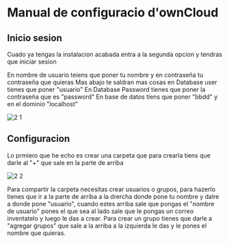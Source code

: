 # Manual de configuracio d'ownCloud
## Inicio sesion

Cuado ya tengas la instalacion acabada entra a la segunda opcion y tendras que iniciar sesion

En nombre de usuario teiens que poner tu nombre y en contraseña tu contraseña que quieras 
Mas abajo te saldran mas cosas en Database user tienes que poner "usuario"
En Database Password tienes que poner la contraseña que es "password"
En base de datos tiens que poner "bbdd" y en el dominio "localhost"

![2 1](https://github.com/user-attachments/assets/2853e2a9-74f7-4347-919b-33c8ee79c09f)

## Configuracion

Lo prmiero que he echo es crear una carpeta que para crearla tiens que darle al "+" que sale en la parte de arriba

![2 2](https://github.com/user-attachments/assets/a761c481-85dd-4700-9bae-b464440a23f3)

Para compartir la carpeta necesitas crear usuarios o grupos, para hazerlo tienes que ir a la parte de arriba a la drercha donde pone tu nombre y dalre a donde pone "usuario", cuando estes arriba sale que pongas el "nombre de usuario" pones el que sea al lado sale que le pongas un correo inventatelo y luego le das a crear.
Para crear un grupo tienes que darle a "agregar grupos" que sale a la arriba a la izquierda le das y le pones el nombre que quieras.
